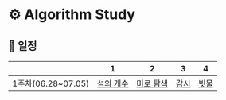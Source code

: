 # ⚙️ Algorithm Study

## 📆 일정

| |1|2|3|4|
|:-:|:-:|:-:|:-:|:-:|
|1주차(06.28~07.05)|[섬의 개수](https://www.acmicpc.net/problem/4963)|[미로 탐색](https://www.acmicpc.net/problem/2178)|[감시](https://www.acmicpc.net/problem/15683)|[빗물](https://www.acmicpc.net/problem/14719)|

